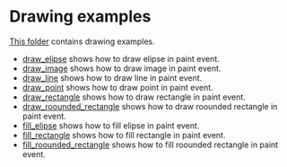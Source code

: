 # Drawing examples

[This folder](.) contains drawing examples.

* [draw_elipse](draw_elipse/README.md) shows how to draw elipse in paint event.
* [draw_image](draw_image/README.md) shows how to draw image in paint event.
* [draw_line](draw_line/README.md) shows how to draw line in paint event.
* [draw_point](draw_point/README.md) shows how to draw point in paint event.
* [draw_rectangle](draw_rectangle/README.md) shows how to draw rectangle in paint event.
* [draw_roounded_rectangle](draw_rounded_rectangle/README.md) shows how to draw roounded rectangle in paint event.
* [fill_elipse](fill_elipse/README.md) shows how to fill elipse in paint event.
* [fill_rectangle](fill_rectangle/README.md) shows how to fill rectangle in paint event.
* [fill_roounded_rectangle](fill_rounded_rectangle/README.md) shows how to fill roounded rectangle in paint event.
